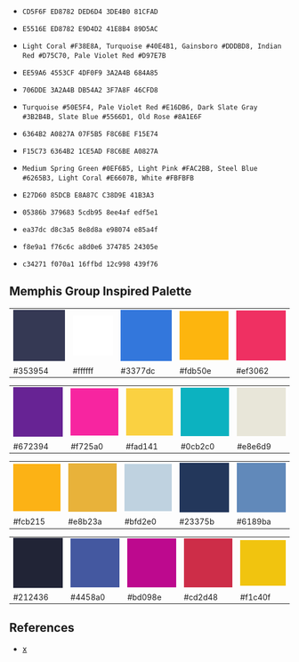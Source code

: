 * `CD5F6F ED8782 DED6D4 3DE4B0 81CFAD`
* `E5516E ED8782 E9D4D2 41E8B4 89D5AC`
* `Light Coral #F38E8A, Turquoise #40E4B1, Gainsboro #DDDBD8, Indian Red #D75C70, Pale Violet Red #D97E7B`

* `EE59A6 4553CF 4DF0F9 3A2A4B 684A85`
* `706DDE 3A2A4B DB54A2 3F7A8F 46CFD8`
* `Turquoise #50E5F4, Pale Violet Red #E16DB6, Dark Slate Gray #3B2B4B, Slate Blue #5566D1, Old Rose #8A1E6F`

* `6364B2 A0827A 07F5B5 F8C6BE F15E74`
* `F15C73 6364B2 1CE5AD F8C6BE A0827A`
* `Medium Spring Green #0EF6B5, Light Pink #FAC2BB, Steel Blue #6265B3, Light Coral #E6607B, White #FBFBFB`

* `E27D60 85DCB E8A87C C38D9E 41B3A3`

* `05386b 379683 5cdb95 8ee4af edf5e1`

* `ea37dc d8c3a5 8e8d8a e98074 e85a4f`

* `f8e9a1 f76c6c a8d0e6 374785 24305e`

* `c34271 f070a1 16ffbd 12c998 439f76`

Memphis Group Inspired Palette
---

|   |   |   |   |   |
|---|---|---|---|---|
| ![c0](img/353954.svg) | ![c1](img/ffffff.svg) | ![c1](img/3377dc.svg) | ![c2](img/fdb50e.svg) | ![c3](img/ef3062.svg) |
| #353954 | #ffffff | #3377dc | #fdb50e | #ef3062 |


|   |   |   |   |   |
|---|---|---|---|---|
| ![c](img/672394.svg) | ![c](img/f725a0.svg) | ![c](img/fad141.svg) | ![c](img/0cb2c0.svg) | ![c](img/e8e6d9.svg) |
| #672394 | #f725a0 | #fad141 | #0cb2c0 | #e8e6d9 |

|   |   |   |   |   |
|---|---|---|---|---|
| ![c](img/fcb215.svg) | ![c](img/e8b23a.svg) | ![c](img/bfd2e0.svg) | ![c](img/23375b.svg) | ![c](img/6189ba.svg) |
| #fcb215 | #e8b23a | #bfd2e0 | #23375b | #6189ba |


|   |   |   |   |   |
|---|---|---|---|---|
| ![c](img/212436.svg) | ![c](img/4458a0.svg) | ![c](img/bd098e.svg) | ![c](img/cd2d48.svg) | ![c](img/f1c40f.svg) |
| #212436 | #4458a0 | #bd098e | #cd2d48 | #f1c40f |

References
---

* [x](https://visme.co/blog/website-color-schemes/)
